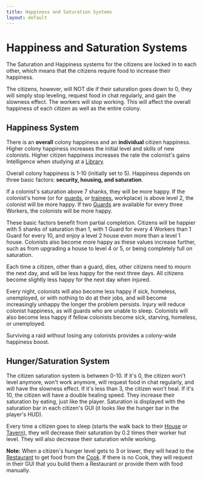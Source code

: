 ```yaml
---
title: Happiness and Saturation Systems
layout: default
---
```

# Happiness and Saturation Systems

The Saturation and Happiness systems for the citizens are locked in to each other, which means that the citizens require food to increase their happiness.

The citizens, however, will NOT die if their saturation goes down to 0, they will simply stop leveling, request food in chat regularly, and gain the slowness effect. The workers will stop working. This will affect the overall happiness of each citizen as well as the entire colony.

## Happiness System

There is an **overall** colony happiness and an **individual** citizen happiness. Higher colony happiness increases the initial level and skills of new colonists. Higher citizen happiness increases the rate the colonist's gains Intelligence when studying at a [Library](../../source/buildings/library).

Overall colony happiness is 1-10 (initially set to 5). Happiness depends on three basic factors: **security, housing, and saturation**.

If a colonist's saturation above 7 shanks, they will be more happy.
If the colonist's home (or for [guards](../../source/workers/guard), or [trainees](../../source/workers/archerintraining), workplace) is above level 2, the colonist will be more happy.
If two [Guards](../../source/workers/guard) are available for every three Workers, the colonists will be more happy.

These basic factors benefit from partial completion. Citizens will be happier with 5 shanks of saturation than 1, with 1 Guard for every 4 Workers than 1 Guard for every 10, and enjoy a level 2 house even more than a level 1 house. Colonists also become more happy as these values increase further, such as from upgrading a house to level 4 or 5, or being completely full on saturation.

Each time a citizen, other than a guard, dies, other citizens need to mourn the next day, and will be less happy for the next three days.  All citizens become slightly less happy for the next day when injured.

Every night, colonists will also become less happy if sick, homeless, unemployed, or with nothing to do at their jobs, and will become increasingly unhappy the longer the problem persists. Injury will reduce colonist happiness, as will guards who are unable to sleep. Colonists will also become less happy if fellow colonists become sick, starving, homeless, or unemployed.

Surviving a raid without losing any colonists provides a colony-wide happiness boost.

## Hunger/Saturation System

The citizen saturation system is between 0-10. If it's 0, the citizen won't level anymore, won't work anymore, will request food in chat regularly, and will have the slowness effect. If it's less than 3, the citizen won't heal<!-- and will have a -25% leveling speed. If it's between 3 and 5, the citizen will have a -10% leveling speed. If it's between 5 and 7, the citizen will have a +10% leveling speed. If it's between 7 and 10, the citizen will have a +25% leveling speed-->. If it's 10, the citizen will have a double healing speed<!-- and a +25% leveling speed-->. They increase their saturation by eating, just like the player. Saturation is displayed with the saturation bar in each citizen's GUI (it looks like the hunger bar in the player's HUD).

Every time a citizen goes to sleep (starts the walk back to their [House](../../source/buildings/house) or [Tavern](../../source/buildings/tavern)), they will decrease their saturation by 0.2 times their worker hut level. They will also decrease their saturation while working.

**Note:** When a citizen's hunger level gets to 3 or lower, they will head to the [Restaurant](../../source/buildings/restaurant) to get food from the [Cook](../../source/workers/cook). If there is no Cook, they will request in their GUI that you build them a Restaurant or provide them with food manually.
